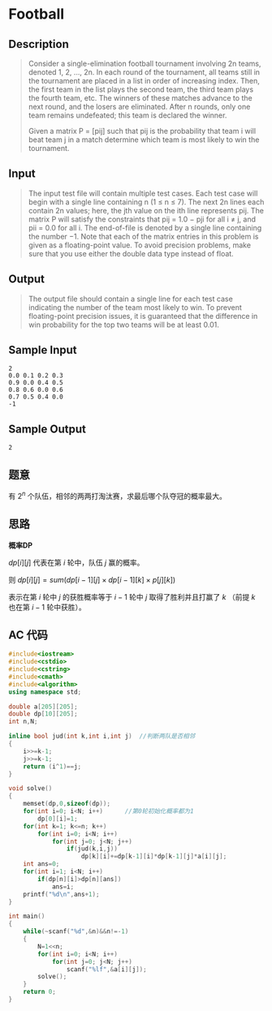 # Football

## **Description**

> Consider a single-elimination football tournament involving 2n teams, denoted 1, 2, …, 2n. In each round of the tournament, all teams still in the tournament are placed in a list in order of increasing index. Then, the first team in the list plays the second team, the third team plays the fourth team, etc. The winners of these matches advance to the next round, and the losers are eliminated. After n rounds, only one team remains undefeated; this team is declared the winner.
>
> Given a matrix P = [pij] such that pij is the probability that team i will beat team j in a match determine which team is most likely to win the tournament.



## **Input**

> The input test file will contain multiple test cases. Each test case will begin with a single line containing n (1 ≤ n ≤ 7). The next 2n lines each contain 2n values; here, the jth value on the ith line represents pij. The matrix P will satisfy the constraints that pij = 1.0 − pji for all i ≠ j, and pii = 0.0 for all i. The end-of-file is denoted by a single line containing the number −1. Note that each of the matrix entries in this problem is given as a floating-point value. To avoid precision problems, make sure that you use either the double data type instead of float.



## **Output**

> The output file should contain a single line for each test case indicating the number of the team most likely to win. To prevent floating-point precision issues, it is guaranteed that the difference in win probability for the top two teams will be at least 0.01.



## **Sample Input**

    2
    0.0 0.1 0.2 0.3
    0.9 0.0 0.4 0.5
    0.8 0.6 0.0 0.6
    0.7 0.5 0.4 0.0
    -1



## **Sample Output**

    2



## **题意**

有 $2^n$ 个队伍，相邻的两两打淘汰赛，求最后哪个队夺冠的概率最大。



## **思路**

**概率DP**

$dp[i][j]$ 代表在第 $i$ 轮中，队伍 $j$ 赢的概率。

则 $dp[i][j]=sum(dp[i-1][j]×dp[i-1][k]×p[j][k])$

表示在第 $i$ 轮中 $j$ 的获胜概率等于 $i-1$ 轮中 $j$ 取得了胜利并且打赢了 $k$ （前提 $k$ 也在第 $i-1$ 轮中获胜）。



## **AC 代码**

```cpp
#include<iostream>
#include<cstdio>
#include<cstring>
#include<cmath>
#include<algorithm>
using namespace std;

double a[205][205];
double dp[10][205];
int n,N;

inline bool jud(int k,int i,int j)  //判断两队是否相邻
{
    i>>=k-1;
    j>>=k-1;
    return (i^1)==j;
}

void solve()
{
    memset(dp,0,sizeof(dp));
    for(int i=0; i<N; i++)      //第0轮初始化概率都为1
        dp[0][i]=1;
    for(int k=1; k<=n; k++)
        for(int i=0; i<N; i++)
            for(int j=0; j<N; j++)
                if(jud(k,i,j))
                    dp[k][i]+=dp[k-1][i]*dp[k-1][j]*a[i][j];
    int ans=0;
    for(int i=1; i<N; i++)
        if(dp[n][i]>dp[n][ans])
            ans=i;
    printf("%d\n",ans+1);
}

int main()
{
    while(~scanf("%d",&n)&&n!=-1)
    {
        N=1<<n;
        for(int i=0; i<N; i++)
            for(int j=0; j<N; j++)
                scanf("%lf",&a[i][j]);
        solve();
    }
    return 0;
}
```

